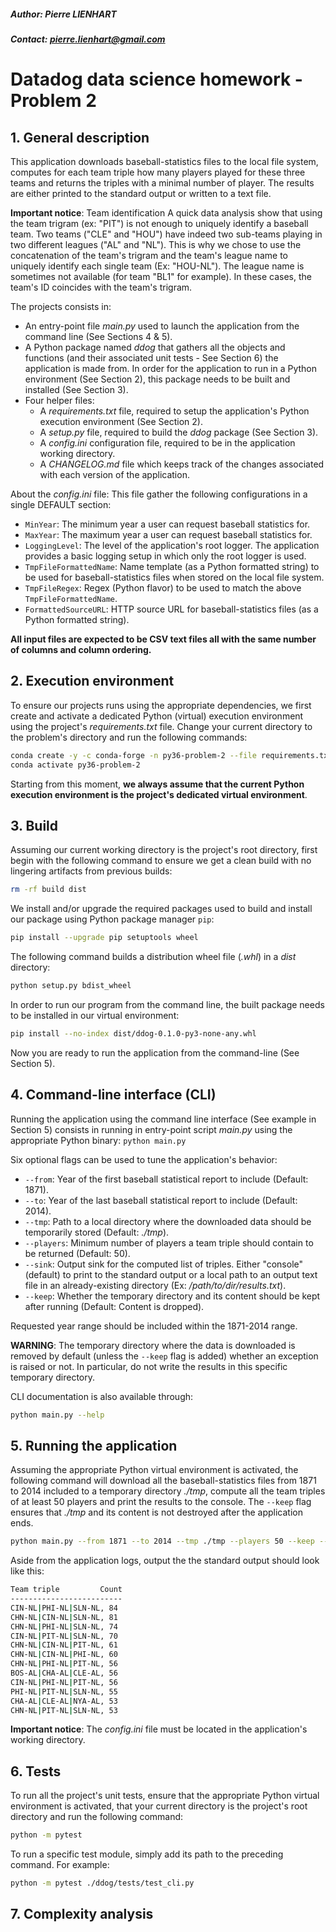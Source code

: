 ##### Author: Pierre LIENHART
##### Contact: pierre.lienhart@gmail.com

# Datadog data science homework - Problem 2

## 1. General description
This application downloads baseball-statistics files to the local file system, computes for each team triple how many
players played for these three teams and returns the triples with a minimal number of player. The results are either printed
to the standard output or written to a text file. 
 
**Important notice**: Team identification
A quick data analysis show that using the team trigram (ex: "PIT") is not enough to uniquely identify a baseball team. Two
teams ("CLE" and "HOU") have indeed two sub-teams playing in two different leagues ("AL" and "NL"). This is why we chose
to use the concatenation of the team's trigram and the team's league name to uniquely identify each single team (Ex: "HOU-NL"). 
The league name is sometimes not available (for team "BL1" for example). In these cases, the team's ID coincides with the 
team's trigram. 

The projects consists in: 
* An entry-point file *main.py* used to launch the application from the command line (See Sections 4 & 5).
* A Python package named *ddog* that gathers all the objects and functions (and their associated unit tests - See 
Section 6) the application is made from. In order for the application to run in a Python environment (See Section 2), 
this package needs to be built and installed (See Section 3).
* Four helper files:
    * A *requirements.txt* file, required to setup the application's Python execution environment (See Section 2).
    * A *setup.py* file, required to build the *ddog* package (See Section 3).
    * A *config.ini* configuration file, required to be in the application working directory.
    * A *CHANGELOG.md* file which keeps track of the changes associated with each version of the application.

About the *config.ini* file: This file gather the following configurations in a single DEFAULT section:
* `MinYear`: The minimum year a user can request baseball statistics for.
* `MaxYear`: The maximum year a user can request baseball statistics for.
* `LoggingLevel`: The level of the application's root logger. The application provides a basic logging setup in which 
only the root logger is used.
* `TmpFileFormattedName`: Name template (as a Python formatted string) to be used for baseball-statistics files when 
stored on the local file system. 
* `TmpFileRegex`: Regex (Python flavor) to be used to match the above `TmpFileFormattedName`.
* `FormattedSourceURL`: HTTP source URL for baseball-statistics files (as a Python formatted string).

**All input files are expected to be CSV text files all with the same number of columns and column ordering.**

## 2. Execution environment
To ensure our projects runs using the appropriate dependencies, we first create and activate a dedicated Python (virtual)
execution environment using the project's *requirements.txt* file. Change your current directory to the problem's 
directory and run the following commands:

```bash
conda create -y -c conda-forge -n py36-problem-2 --file requirements.txt
conda activate py36-problem-2
```

Starting from this moment, **we always assume that the current Python execution environment is the project's dedicated
virtual environment**.

## 3. Build
Assuming our current working directory is the project's root directory, first begin with the following command to ensure 
we get a clean build with no lingering artifacts from previous builds: 

```bash
rm -rf build dist
```

We install and/or upgrade the required packages used to build and install our package using Python package manager `pip`:
```bash
pip install --upgrade pip setuptools wheel
```

The following command builds a distribution wheel file (*.whl*) in a *dist* directory:
```bash
python setup.py bdist_wheel
```

In order to run our program from the command line, the built package needs to be installed in our virtual environment:
```bash
pip install --no-index dist/ddog-0.1.0-py3-none-any.whl
```

Now you are ready to run the application from the command-line (See Section 5). 

## 4. Command-line interface (CLI)
Running the application using the command line interface (See example in Section 5) consists in running in entry-point
script *main.py* using the appropriate Python binary: `python main.py`

Six optional flags can be used to tune the application's behavior:
* `--from`: Year of the first baseball statistical report to include (Default: 1871).
* `--to`: Year of the last baseball statistical report to include (Default: 2014).
* `--tmp`: Path to a local directory where the downloaded data should be temporarily stored (Default: *./tmp*).
* `--players`: Minimum number of players a team triple should contain to be returned (Default: 50).
* `--sink`: Output sink for the computed list of triples. Either "console" (default) to print to the standard output or a 
local path to an output text file in an already-existing directory (Ex: */path/to/dir/results.txt*).
* `--keep`: Whether the temporary directory and its content should be kept after running (Default: Content is dropped).

Requested year range should be included within the 1871-2014 range.

**WARNING**: The temporary directory where the data is downloaded is removed by default (unless the `--keep` flag is added)
whether an exception is raised or not. In particular, do not write the results in this specific temporary directory.

CLI documentation is also available through:
```bash
python main.py --help
```

## 5. Running the application
Assuming the appropriate Python virtual environment is activated, the following command will download all the baseball-statistics 
files from 1871 to 2014 included to a temporary directory *./tmp*, compute all the team triples of at least 50 players and
print the results to the console. The `--keep` flag ensures that *./tmp* and its content is not destroyed after the 
application ends.

```bash
python main.py --from 1871 --to 2014 --tmp ./tmp --players 50 --keep --sink console
```

Aside from the application logs, output the the standard output should look like this:
```bash
Team triple         Count
-------------------------
CIN-NL|PHI-NL|SLN-NL, 84
CHN-NL|CIN-NL|SLN-NL, 81
CHN-NL|PHI-NL|SLN-NL, 74
CIN-NL|PIT-NL|SLN-NL, 70
CHN-NL|CIN-NL|PIT-NL, 61
CHN-NL|CIN-NL|PHI-NL, 60
CHN-NL|PHI-NL|PIT-NL, 56
BOS-AL|CHA-AL|CLE-AL, 56
CIN-NL|PHI-NL|PIT-NL, 56
PHI-NL|PIT-NL|SLN-NL, 55
CHA-AL|CLE-AL|NYA-AL, 53
CHN-NL|PIT-NL|SLN-NL, 53
```

**Important notice**: The *config.ini* file must be located in the application's working directory.

## 6. Tests
To run all the project's unit tests, ensure that the appropriate Python virtual environment is activated, that your 
current directory is the project's root directory and run the following command: 
```bash
python -m pytest
```

To run a specific test module, simply add its path to the preceding command. For example:
```bash
python -m pytest ./ddog/tests/test_cli.py
```

## 7. Complexity analysis